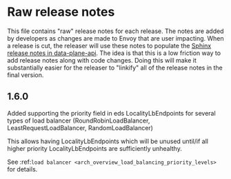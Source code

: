 # Raw release notes

This file contains "raw" release notes for each release. The notes are added by developers as changes
are made to Envoy that are user impacting. When a release is cut, the releaser will use these notes
to populate the [Sphinx release notes in data-plane-api](https://github.com/envoyproxy/data-plane-api/blob/master/docs/root/intro/version_history.rst).
The idea is that this is a low friction way to add release notes along with code changes. Doing this
will make it substantially easier for the releaser to "linkify" all of the release notes in the
final version.

## 1.6.0

Added supporting the priority field in eds LocalityLbEndpoints for several types of
load balancer (RoundRobinLoadBalancer, LeastRequestLoadBalancer, RandomLoadBalancer)

This allows having LocalityLbEndpoints which will be unused until/if all higher
priority LocalityLbEndpoints are sufficiently unhealthy.

See :ref:`load balancer <arch_overview_load_balancing_priority_levels>` for details.



